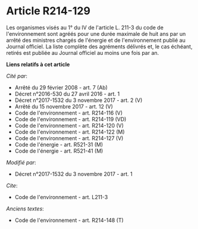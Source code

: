 # Article R214-129

Les organismes visés au 1° du IV de l'article L. 211-3 du code de l'environnement sont agréés pour une durée maximale de huit
ans par un arrêté des ministres chargés de l'énergie et de l'environnement publié au Journal officiel. La liste complète des
agréments délivrés et, le cas échéant, retirés est publiée au Journal officiel au moins une fois par an.

**Liens relatifs à cet article**

_Cité par_:

  - Arrêté du 29 février 2008 - art. 7 (Ab)
  - Décret n°2016-530 du 27 avril 2016 - art. 1
  - Décret n°2017-1532 du 3 novembre 2017 - art. 2 (V)
  - Arrêté du 15 novembre 2017 - art. 12 (V)
  - Code de l'environnement - art. R214-116 (V)
  - Code de l'environnement - art. R214-119 (VD)
  - Code de l'environnement - art. R214-120 (V)
  - Code de l'environnement - art. R214-122 (M)
  - Code de l'environnement - art. R214-127 (V)
  - Code de l'énergie - art. R521-31 (M)
  - Code de l'énergie - art. R521-41 (M)

_Modifié par_:

  - Décret n°2017-1532 du 3 novembre 2017 - art. 1

_Cite_:

  - Code de l'environnement - art. L211-3

_Anciens textes_:

  - Code de l'environnement - art. R214-148 (T)
